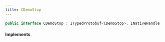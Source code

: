 ```yaml
---
title: CDemoStop
---
```


```csharp
public interface CDemoStop : ITypedProtobuf<CDemoStop>, INativeHandle
```

#### Implements

